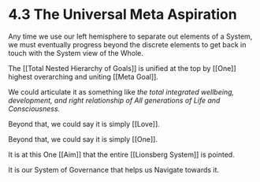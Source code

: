 # 4.3 The Universal Meta Aspiration
Any time we use our left hemisphere to separate out elements of a System, we must eventually progress beyond the discrete elements to get back in touch with the System view of the Whole. 

The [[Total Nested Hierarchy of Goals]] is unified at the top by [[One]] highest overarching and uniting [[Meta Goal]]. 

We could articulate it as something like _the total integrated wellbeing, development, and right relationship of All generations of Life and Consciousness._  

Beyond that, we could say it is simply [[Love]]. 

Beyond that, we could say it is simply [[One]]. 

It is at this One [[Aim]] that the entire [[Lionsberg System]] is pointed. 

It is our System of Governance that helps us Navigate towards it. 